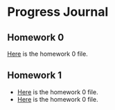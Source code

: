 # Progress Journal
## Homework 0
 [Here](files/IE360_Spring21_Homework0.html) is the homework 0 file.
## Homework 1
+ [Here](files/Ahmet_Mert_Pulcu_HW1.html) is the homework 0 file.
+ [Here](files/Ahmet_Mert_Pulcu_HW1.Rmd) is the homework 0 file.